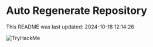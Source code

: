 # Auto Regenerate Repository

This README was last updated: 2024-10-18 12:14:26

 ![TryHackMe](https://tryhackme.com/badge/533634)